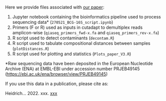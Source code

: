Here we provide files associated with [our paper](https://doi.org/xxxplace-holderxxx):

1. Jupyter notebook containing the bioinformatics pipeline used to process sequencing data* (`270521_BCG-16S_script.ipynb`)
2. Primers (F or R) used as inputs in cutadapt to demultiplex reads amplicon-wise (`qiaseq_primers_fwd-x.fa` and `qiaseq_primers_rev-x.fa`)
3. R script used to detect contaminants (`decontam.R`)
4. R script used to tabulate compositional distances between samples (`plotDistances.R`)
5. R script used for plotting and statistics (`Plots_paper_V3.R`)

*Raw sequencing data have been deposited in the European Nucleotide Archive (ENA) at EMBL-EBI under accession number PRJEB49145 (https://ebi.ac.uk/ena/browser/view/PRJEB49145)

If you use this data in a publication, please cite as:

Heidrich... 2022. xxx. [xxx](https://doi.org/xxxplace-holderxxx)
